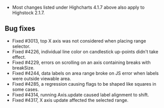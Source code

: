 - Most changes listed under Highcharts 4.1.7 above also apply to Highstock 2.1.7.
## Bug fixes 
- Fixed #3013, top X axis was not considered when placing range selector.
- Fixed #4226, individual line color on candlestick up-points didn't take effect.
- Fixed #4229, errors on scrolling on an axis containing breaks with breakSize.
- Fixed #4244, data labels on area range broke on JS error when labels were outside viewable area.
- Fixed #4285, a regression causing flags to be shaped like squares in some cases.
- Fixed #4314, running Axis.update caused label alignment to shift.
- Fixed #4317, X axis update affected the selected range.